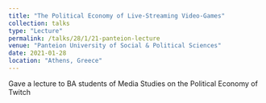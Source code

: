 ```yaml
---
title: "The Political Economy of Live-Streaming Video-Games"
collection: talks
type: "Lecture"
permalink: /talks/28/1/21-panteion-lecture
venue: "Panteion University of Social & Political Sciences"
date: 2021-01-28
location: "Athens, Greece"
---
```


Gave a lecture to BA students of Media Studies on the Political Economy of Twitch
